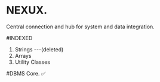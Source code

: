 # NEXUX.
Central connection and hub for system and data integration.

#INDEXED
1. Strings ---(deleted)
2. Arrays
3. Utility Classes

#DBMS Core. ✅
